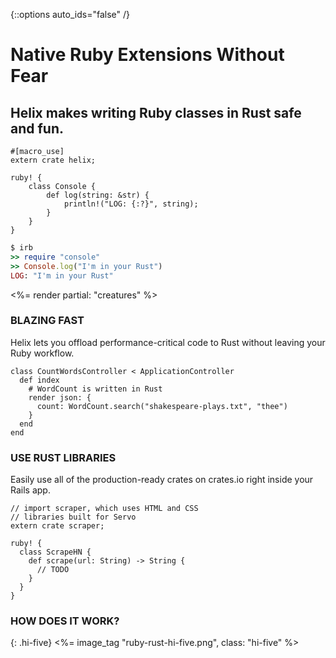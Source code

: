 {::options auto_ids="false" /}

# Native Ruby Extensions **Without Fear**

## Helix makes writing Ruby classes in Rust **safe** and **fun**.

<div markdown="1" class="code-samples">

```{src/lib.rs}rust
#[macro_use]
extern crate helix;

ruby! {
    class Console {
        def log(string: &str) {
            println!("LOG: {:?}", string);
        }
    }
}
```

```ruby
$ irb
>> require "console"
>> Console.log("I'm in your Rust")
LOG: "I'm in your Rust"
```

</div>

<%= render partial: "creatures" %>

<section markdown="1" id="fast">

### BLAZING FAST

Helix lets you offload performance-critical code to Rust without leaving your Ruby workflow.

```{app/controllers/expensive.rb}ruby
class CountWordsController < ApplicationController
  def index
    # WordCount is written in Rust
    render json: {
      count: WordCount.search("shakespeare-plays.txt", "thee")
    }
  end
end
```

</section>

<section markdown="1" id="ecosystem">

### USE RUST LIBRARIES

Easily use all of the production-ready crates on crates.io right inside your Rails app.

```{crates/scrape-hn/lib.rs}rust
// import scraper, which uses HTML and CSS
// libraries built for Servo
extern crate scraper;

ruby! {
  class ScrapeHN {
    def scrape(url: String) -> String {
      // TODO
    }
  }
}
```

</section>

<section markdown="1" id="how">

### HOW DOES IT WORK?



</section>

{: .hi-five}
<%= image_tag "ruby-rust-hi-five.png", class: "hi-five" %>
